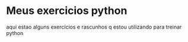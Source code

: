 # Meus exercicios python
aqui estao alguns exercícios e rascunhos q estou utilizando para treinar python
